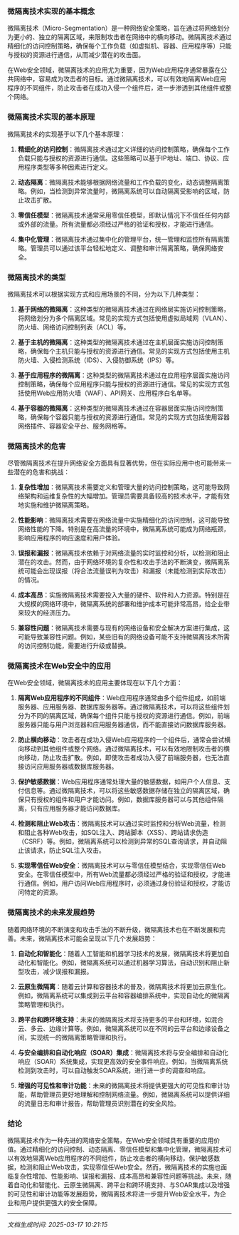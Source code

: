 ### 微隔离技术实现的基本概念

微隔离技术（Micro-Segmentation）是一种网络安全策略，旨在通过将网络划分为更小的、独立的隔离区域，来限制攻击者在网络中的横向移动。微隔离技术通过精细化的访问控制策略，确保每个工作负载（如虚拟机、容器、应用程序等）只能与授权的资源进行通信，从而减少潜在的攻击面。

在Web安全领域，微隔离技术的应用尤为重要，因为Web应用程序通常暴露在公共网络中，容易成为攻击者的目标。通过微隔离技术，可以有效地隔离Web应用程序的不同组件，防止攻击者在成功入侵一个组件后，进一步渗透到其他组件或整个网络。

### 微隔离技术实现的基本原理

微隔离技术的实现基于以下几个基本原理：

1. **精细化的访问控制**：微隔离技术通过定义详细的访问控制策略，确保每个工作负载只能与授权的资源进行通信。这些策略可以基于IP地址、端口、协议、应用程序类型等多种因素进行定义。

2. **动态隔离**：微隔离技术能够根据网络流量和工作负载的变化，动态调整隔离策略。例如，当检测到异常流量时，微隔离系统可以自动隔离受影响的区域，防止攻击扩散。

3. **零信任模型**：微隔离技术通常采用零信任模型，即默认情况下不信任任何内部或外部的流量。所有流量都必须经过严格的验证和授权，才能进行通信。

4. **集中化管理**：微隔离技术通过集中化的管理平台，统一管理和监控所有隔离策略。管理员可以通过该平台轻松地定义、调整和审计隔离策略，确保网络安全。

### 微隔离技术的类型

微隔离技术可以根据实现方式和应用场景的不同，分为以下几种类型：

1. **基于网络的微隔离**：这种类型的微隔离技术通过在网络层实施访问控制策略，将网络划分为多个隔离区域。常见的实现方式包括使用虚拟局域网（VLAN）、防火墙、网络访问控制列表（ACL）等。

2. **基于主机的微隔离**：这种类型的微隔离技术通过在主机层面实施访问控制策略，确保每个主机只能与授权的资源进行通信。常见的实现方式包括使用主机防火墙、入侵检测系统（IDS）、入侵防御系统（IPS）等。

3. **基于应用程序的微隔离**：这种类型的微隔离技术通过在应用程序层面实施访问控制策略，确保每个应用程序只能与授权的资源进行通信。常见的实现方式包括使用Web应用防火墙（WAF）、API网关、应用程序白名单等。

4. **基于容器的微隔离**：这种类型的微隔离技术通过在容器层面实施访问控制策略，确保每个容器只能与授权的资源进行通信。常见的实现方式包括使用容器网络插件、容器安全平台、服务网格等。

### 微隔离技术的危害

尽管微隔离技术在提升网络安全方面具有显著优势，但在实际应用中也可能带来一些潜在的危害和挑战：

1. **复杂性增加**：微隔离技术需要定义和管理大量的访问控制策略，这可能导致网络架构和运维复杂性的大幅增加。管理员需要具备较高的技术水平，才能有效地实施和维护微隔离策略。

2. **性能影响**：微隔离技术需要在网络流量中实施精细化的访问控制，这可能导致网络性能的下降。特别是在高流量的环境中，微隔离系统可能成为网络瓶颈，影响应用程序的响应速度和用户体验。

3. **误报和漏报**：微隔离技术依赖于对网络流量的实时监控和分析，以检测和阻止潜在的攻击。然而，由于网络环境的复杂性和攻击手法的不断演变，微隔离系统可能会出现误报（将合法流量误判为攻击）和漏报（未能检测到实际攻击）的情况。

4. **成本高昂**：实施微隔离技术需要投入大量的硬件、软件和人力资源。特别是在大规模的网络环境中，微隔离系统的部署和维护成本可能非常高昂，给企业带来较大的经济压力。

5. **兼容性问题**：微隔离技术需要与现有的网络设备和安全解决方案进行集成，这可能导致兼容性问题。例如，某些旧有的网络设备可能不支持微隔离技术所需的访问控制功能，需要进行升级或替换。

### 微隔离技术在Web安全中的应用

在Web安全领域，微隔离技术的应用主要体现在以下几个方面：

1. **隔离Web应用程序的不同组件**：Web应用程序通常由多个组件组成，如前端服务器、应用服务器、数据库服务器等。通过微隔离技术，可以将这些组件划分为不同的隔离区域，确保每个组件只能与授权的资源进行通信。例如，前端服务器只能与用户浏览器和应用服务器通信，而不能直接访问数据库服务器。

2. **防止横向移动**：攻击者在成功入侵Web应用程序的一个组件后，通常会尝试横向移动到其他组件或整个网络。通过微隔离技术，可以有效地限制攻击者的横向移动，防止攻击扩散。例如，即使攻击者成功入侵了前端服务器，也无法直接访问应用服务器或数据库服务器。

3. **保护敏感数据**：Web应用程序通常处理大量的敏感数据，如用户个人信息、支付信息等。通过微隔离技术，可以将这些敏感数据存储在独立的隔离区域，确保只有授权的组件和用户才能访问。例如，数据库服务器可以与其他组件隔离，只有应用服务器才能访问数据库。

4. **检测和阻止Web攻击**：微隔离技术可以通过实时监控和分析Web流量，检测和阻止各种Web攻击，如SQL注入、跨站脚本（XSS）、跨站请求伪造（CSRF）等。例如，微隔离系统可以检测到异常的SQL查询请求，并自动阻止该请求，防止SQL注入攻击。

5. **实现零信任Web安全**：微隔离技术可以与零信任模型结合，实现零信任Web安全。在零信任模型中，所有Web流量都必须经过严格的验证和授权，才能进行通信。例如，用户访问Web应用程序时，必须通过身份验证和授权，才能访问特定的资源。

### 微隔离技术的未来发展趋势

随着网络环境的不断演变和攻击手法的不断升级，微隔离技术也在不断发展和完善。未来，微隔离技术可能会呈现以下几个发展趋势：

1. **自动化和智能化**：随着人工智能和机器学习技术的发展，微隔离技术将更加自动化和智能化。例如，微隔离系统可以通过机器学习算法，自动识别和阻止新型攻击，减少误报和漏报。

2. **云原生微隔离**：随着云计算和容器技术的普及，微隔离技术将更加云原生化。例如，微隔离系统可以集成到云平台和容器编排系统中，实现自动化的微隔离策略管理和执行。

3. **跨平台和跨环境支持**：未来的微隔离技术将支持更多的平台和环境，如混合云、多云、边缘计算等。例如，微隔离系统可以在不同的云平台和边缘设备之间，实现统一的微隔离策略管理和执行。

4. **与安全编排和自动化响应（SOAR）集成**：微隔离技术将与安全编排和自动化响应（SOAR）系统集成，实现更高效的安全事件响应。例如，当微隔离系统检测到攻击时，可以自动触发SOAR系统，进行进一步的调查和响应。

5. **增强的可见性和审计功能**：未来的微隔离技术将提供更强大的可见性和审计功能，帮助管理员更好地理解和控制网络流量。例如，微隔离系统可以提供详细的流量日志和审计报告，帮助管理员识别潜在的安全风险。

### 结论

微隔离技术作为一种先进的网络安全策略，在Web安全领域具有重要的应用价值。通过精细化的访问控制、动态隔离、零信任模型和集中化管理，微隔离技术可以有效地隔离Web应用程序的不同组件，防止攻击者的横向移动，保护敏感数据，检测和阻止Web攻击，实现零信任Web安全。然而，微隔离技术的实施也面临复杂性增加、性能影响、误报和漏报、成本高昂和兼容性问题等挑战。未来，随着自动化和智能化、云原生微隔离、跨平台和跨环境支持、与SOAR集成以及增强的可见性和审计功能等发展趋势，微隔离技术将进一步提升Web安全水平，为企业和用户提供更强大的安全保障。

---

*文档生成时间: 2025-03-17 10:21:15*

